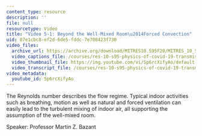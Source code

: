 ```yaml
---
content_type: resource
description: ''
file: null
resourcetype: Video
title: "Video 5-1: Beyond the Well-Mixed Room\u2014Forced Convection"
uid: 07e1cbc8-ef2d-6de5-fddc-7e708423f730
video_files:
  archive_url: https://archive.org/download/MITRES10.S95F20/MITRES_10_S95F20_0501_300k.mp4
  video_captions_file: /courses/res-10-s95-physics-of-covid-19-transmission-fall-2020/7a954ef290595223bb3e1fa9454f4af9_Sp6rcXifyAo.vtt
  video_thumbnail_file: https://img.youtube.com/vi/Sp6rcXifyAo/default.jpg
  video_transcript_file: /courses/res-10-s95-physics-of-covid-19-transmission-fall-2020/11c9dacf858aa5ae9fcde9ac18b884d3_Sp6rcXifyAo.pdf
video_metadata:
  youtube_id: Sp6rcXifyAo
---
```


The Reynolds number describes the flow regime. Typical indoor activities such as breathing, motion as well as natural and forced ventilation can easily lead to the turbulent mixing of indoor air, all supporting the assumption of the well-mixed room.

Speaker: Professor Martin Z. Bazant